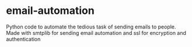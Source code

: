 # email-automation
Python code to automate the tedious task of sending emails to people.
Made with smtplib for sending email automation and ssl for encryption and authentication 
